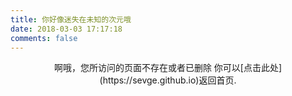 ```yaml
---
title: 你好像迷失在未知的次元哦
date: 2018-03-03 17:17:18
comments: false
---
```

<center>
啊哦，您所访问的页面不存在或者已删除
你可以[点击此处](https://sevge.github.io)返回首页.

